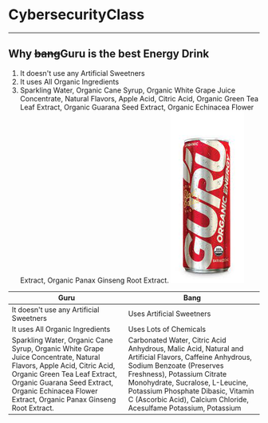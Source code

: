 # CybersecurityClass
---
## Why ~~bang~~Guru is the best Energy Drink
1. It doesn't use any Artificial Sweetners
2. It uses All Organic Ingredients
3. Sparkling Water, Organic Cane Syrup, Organic White Grape Juice Concentrate, Natural Flavors, Apple Acid, Citric Acid, Organic Green Tea Leaf Extract, Organic Guarana Seed Extract, Organic Echinacea Flower Extract, Organic Panax Ginseng Root Extract.
	![alt text](Guru.jpg)


| Guru | Bang |
|------|------|
| It doesn't use any Artificial Sweetners | Uses Artificial Sweetners |
| It uses All Organic Ingredients | Uses Lots of Chemicals |
| Sparkling Water, Organic Cane Syrup, Organic White Grape Juice Concentrate, Natural Flavors, Apple Acid, Citric Acid, Organic Green Tea Leaf Extract, Organic Guarana Seed Extract, Organic Echinacea Flower Extract, Organic Panax Ginseng Root Extract. |Carbonated Water, Citric Acid Anhydrous, Malic Acid, Natural and Artificial Flavors, Caffeine Anhydrous, Sodium Benzoate (Preserves Freshness), Potassium Citrate Monohydrate, Sucralose, L-Leucine, Potassium Phosphate Dibasic, Vitamin C (Ascorbic Acid), Calcium Chloride, Acesulfame Potassium, Potassium  |
